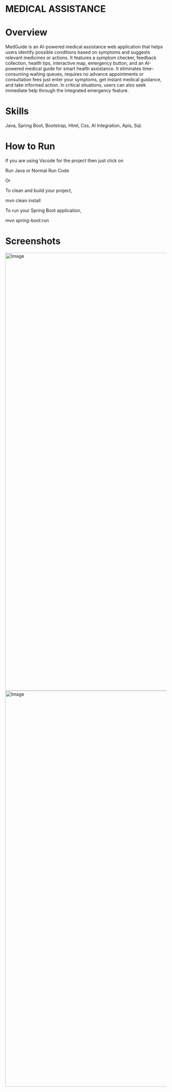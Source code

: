 
# MEDICAL ASSISTANCE

# Overview

MedGuide is an AI-powered medical assistance web application that helps users identify possible conditions based on symptoms and suggests relevant medicines or actions. It features a symptom checker, feedback collection, health tips, interactive map, emergency button, and an AI-powered medical guide for smart health assistance.
It eliminates time-consuming waiting queues, requires no advance appointments or consultation fees just enter your symptoms, get instant medical guidance, and take informed action. In critical situations, users can also seek immediate help through the integrated emergency feature. 

# Skills
 
Java, Spring Boot, Bootstrap, Html, Css, AI Integration, Apis, Sql.

# How to Run

If you are using Vscode for the project then just click on 
 
Run Java or Normal Run Code

Or

To clean and build your project,

mvn clean install

To run your Spring Boot application,

mvn spring-boot:run

# Screenshots

<img width="2517" height="1362" alt="Image" src="https://github.com/user-attachments/assets/2ae11117-b7c4-4a4e-a8db-47e4f75b17fd" />

<img width="2501" height="1231" alt="Image" src="https://github.com/user-attachments/assets/dd9062a5-d108-423b-8a4c-fe84333227c9" />




